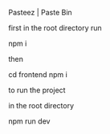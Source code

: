 Pasteez | Paste Bin

first in the root directory
run

npm i

then 

cd frontend
npm i

to run the project

in the root directory

npm run dev

